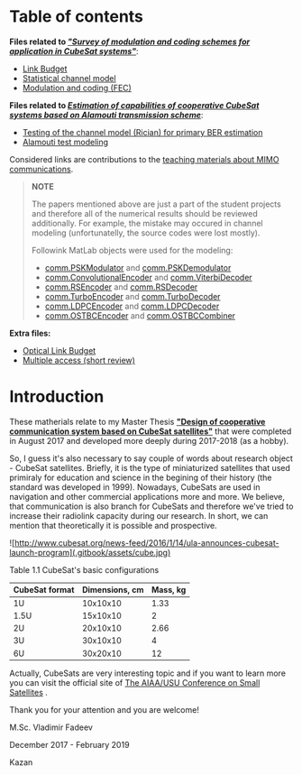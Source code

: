 # Table of contents

**Files related to *["Survey of modulation and coding schemes for application in CubeSat systems"](https://ieeexplore.ieee.org/abstract/document/7997514)***:
* [Link Budget](https://github.com/kirlf/cubesats/blob/master/LinkBudget/LB.ipynb)
* [Statistical channel model](https://github.com/kirlf/cubesats/blob/master/statistical_model.md)
* [Modulation and coding \(FEC\)](https://github.com/kirlf/cubesats/blob/master/fec.md)

**Files related to *[Estimation of capabilities of cooperative CubeSat systems based on Alamouti transmission scheme](https://ieeexplore.ieee.org/document/8456940)***:
* [Testing of the channel model (Rician) for primary BER estimation](https://nbviewer.jupyter.org/gist/kirlf/4328eb389b3ddc9a0c350eaed468f870)
* [Alamouti test modeling](https://nbviewer.jupyter.org/gist/kirlf/9587c6859db08e5e813b0650f97c7344)

Considered links are contributions to the [teaching materials about MIMO communications](https://github.com/kirlf/CSP/blob/master/MIMO/README.md).

> **NOTE**
>
> The papers mentioned above are just a part of the student projects and therefore all of the numerical results should be reviewed additionally. For example, the mistake may occured in channel modeling (unfortunatelly, the source codes were lost mostly). 
>
>Followink MatLab objects were used for the modeling:
>* [comm.PSKModulator](https://www.mathworks.com/help/comm/ref/comm.pskmodulator-system-object.html?s_tid=doc_ta) and [comm.PSKDemodulator](https://www.mathworks.com/help/comm/ref/comm.pskdemodulator-system-object.html)
>* [comm.ConvolutionalEncoder](https://www.mathworks.com/help/comm/ref/comm.convolutionalencoder-system-object.html) and [comm.ViterbiDecoder](https://www.mathworks.com/help/comm/ref/comm.viterbidecoder-system-object.html)
>* [comm.RSEncoder](https://www.mathworks.com/help/comm/ref/comm.rsencoder-system-object.html?s_tid=doc_ta) and [comm.RSDecoder](https://www.mathworks.com/help/comm/ref/comm.rsdecoder-system-object.html)
>* [comm.TurboEncoder](https://www.mathworks.com/help/comm/ref/comm.turboencoder-system-object.html) and [comm.TurboDecoder](https://www.mathworks.com/help/comm/ref/comm.turbodecoder-system-object.html)
>* [comm.LDPCEncoder](https://www.mathworks.com/help/comm/ref/comm.ldpcencoder-system-object.html?s_tid=doc_ta) and [comm.LDPCDecoder](https://www.mathworks.com/help/comm/ref/comm.ldpcdecoder-system-object.html?s_tid=doc_ta)
>* [comm.OSTBCEncoder](https://www.mathworks.com/help/comm/ref/comm.ostbcencoder-system-object.html?s_tid=doc_ta) and [comm.OSTBCCombiner](https://www.mathworks.com/help/comm/ref/comm.ostbccombiner-system-object.html)
>

**Extra files:**
* [Optical Link Budget](https://nbviewer.jupyter.org/gist/kirlf/5374c07342521a32e9c25ee8df95697d)
* [Multiple access (short review)](https://github.com/kirlf/cubesats/blob/master/multiple_access.md)

# Introduction

These matherials relate to my Master Thesis [**"Design of cooperative communication system based on CubeSat satellites"**](http://opac.lbs-ilmenau.gbv.de/DB=1/PPN?PPN=898368146) that were completed in August 2017 and developed more deeply during 2017-2018 (as a hobby).

So, I guess it's also necessary to say couple of words about research object - CubeSat satellites. Briefly, it is the type of miniaturized satellites that used primiraly for education and science in the begining of their history \(the standard was developed in 1999\). Nowadays, CubeSats are used in navigation and other commercial applications more and more. We believe, that communication is also branch for CubeSats and therefore we've tried to increase their radiolink capacity during our research. In short, we can mention that theoretically it is possible and prospective.

![http://www.cubesat.org/news-feed/2016/1/14/ula-announces-cubesat-launch-program](.gitbook/assets/cube.jpg)

  
Table 1.1 CubeSat's basic configurations 

| CubeSat format | Dimensions, cm | Mass, kg |
| :--- | :--- | :--- |
| 1U | 10x10x10 | 1.33 |
| 1.5U | 15x10x10 | 2 |
| 2U | 20x10x10 | 2.66 |
| 3U | 30x10x10 | 4 |
| 6U | 30x20x10 | 12 |

Actually, CubeSats are very interesting topic and if you want to learn more you can visit the official site of [The AIAA/USU Conference on Small Satellites](https://digitalcommons.usu.edu/smallsat/) .

Thank you for your attention and you are welcome!

M.Sc. Vladimir Fadeev

December 2017 - February  2019

Kazan
